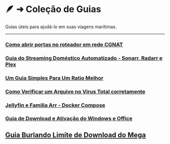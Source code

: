 # 🪶 ➜ Coleção de Guias

Guias úteis para ajudá-lo em suas viagens marítimas.

---

### [Como abrir portas no roteador em rede CGNAT](guias/cgnat-portas)

### [Guia do Streaming Doméstico Automatizado - Sonarr, Radarr e Plex](guias/sonarr-radarr-plex)

### [Um Guia Simples Para Um Ratio Melhor](guias/ratio-melhor)

### [Como Verificar um Arquivo no Virus Total corretamente](guias/virustotal)

### [Jellyfin e Familia Arr - Docker Compose](guias/jellyfin-arr)

### [Guia de Download e Ativação do Windows e Office](guias/ativacao-office-win)

## [Guia Burlando Limite de Download do Mega](guias/burlando-limite-mega.md)

